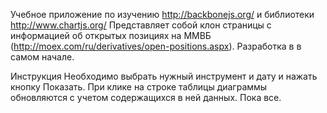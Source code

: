 Учебное приложение по изучению http://backbonejs.org/ и библиотеки http://www.chartjs.org/
Представляет собой клон страницы с информацией об открытых позициях на ММВБ (http://moex.com/ru/derivatives/open-positions.aspx). Разработка в в самом начале.

Инструкция
Необходимо выбрать нужный инструмент и дату и нажать кнопку Показать. При клике на строке таблицы диаграммы обновляются с учетом содержащихся в ней данных. Пока все.
